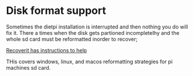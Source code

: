 # Disk format support

Sometimes the dietpi installation is interrupted and then nothing you do will fix it.  There a times when the disk gets partioned incompletelhy and the whole sd card
must be reformatted inorder to recover;

[Recoverit has instructions to help](https://recoverit.wondershare.com//format-sd-card/format-sd-card-for-raspberry-pi.html)

THis covers windows, linux, and macos reformatting strategies for pi machines sd card.
